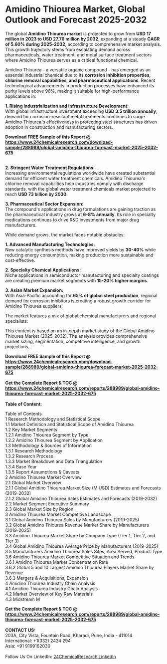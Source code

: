 <h1>Amidino Thiourea Market, Global Outlook and Forecast 2025-2032</h1><p>The global <strong>Amidino Thiourea market</strong> is projected to grow from <strong>USD 17 million in 2023 to USD 27.76 million by 2032</strong>, expanding at a steady <strong>CAGR of 5.60% during 2025-2032</strong>, according to comprehensive market analysis. This growth trajectory stems from escalating demand across pharmaceuticals, water treatment, and metal surface treatment sectors where Amidino Thiourea serves as a critical functional chemical.</p><p>Amidino Thiourea - a versatile organic compound - has emerged as an essential industrial chemical due to its <strong>corrosion inhibition properties, chlorine removal capabilities, and pharmaceutical applications</strong>. Recent technological advancements in production processes have enhanced its purity levels above 98%, making it suitable for high-performance applications in:</p><p><strong>1. Rising Industrialization and Infrastructure Development:</strong><br>
With global infrastructure investment exceeding <strong>USD 3.5 trillion annually</strong>, demand for corrosion-resistant metal treatments continues to surge. Amidino Thiourea's effectiveness in protecting steel structures has driven adoption in construction and manufacturing sectors.</p><div><b>Download FREE Sample of this Report @ 
            <a href="https://www.24chemicalresearch.com/download-sample/288989/global-amidino-thiourea-forecast-market-2025-2032-675">
            https://www.24chemicalresearch.com/download-sample/288989/global-amidino-thiourea-forecast-market-2025-2032-675</a></b></div><br><p><strong>2. Stringent Water Treatment Regulations:</strong><br>
Increasing environmental regulations worldwide have created substantial demand for efficient water treatment chemicals. Amidino Thiourea's chlorine removal capabilities help industries comply with discharge standards, with the global water treatment chemicals market projected to reach <strong>USD 73 billion by 2030</strong>.</p><p><strong>3. Pharmaceutical Sector Expansion:</strong><br>
The compound's applications in drug formulations are gaining traction as the pharmaceutical industry grows at <strong>6-8% annually</strong>. Its role in specialty medications continues to drive R&amp;D investments from major drug manufacturers.</p><p>While demand grows, the market faces notable obstacles:</p><p><strong>1. Advanced Manufacturing Technologies:</strong><br>
New catalytic synthesis methods have improved yields by <strong>30-40%</strong> while reducing energy consumption, making production more sustainable and cost-effective.</p><p><strong>2. Specialty Chemical Applications:</strong><br>
Niche applications in semiconductor manufacturing and specialty coatings are creating premium market segments with <strong>15-20% higher margins</strong>.</p><p><strong>3. Asian Market Expansion:</strong><br>
With Asia-Pacific accounting for <strong>65% of global steel production</strong>, regional demand for corrosion inhibitors is creating a robust growth corridor for Amidino Thiourea suppliers.</p><p>The market features a mix of global chemical manufacturers and regional specialists:</p><p>This content is based on an in-depth market study of the Global Amidino Thiourea Market (2025-2032). The analysis provides comprehensive market sizing, segmentation, competitive intelligence, and growth projections.</p><div><b>Download FREE Sample of this Report @ 
            <a href="https://www.24chemicalresearch.com/download-sample/288989/global-amidino-thiourea-forecast-market-2025-2032-675">
            https://www.24chemicalresearch.com/download-sample/288989/global-amidino-thiourea-forecast-market-2025-2032-675</a></b></div><br><div><b>Get the Complete Report & TOC @ 
            <a href="https://www.24chemicalresearch.com/reports/288989/global-amidino-thiourea-forecast-market-2025-2032-675">
            https://www.24chemicalresearch.com/reports/288989/global-amidino-thiourea-forecast-market-2025-2032-675</a></b></div><br>
            <b>Table of Content:</b><p>Table of Contents<br />
1 Research Methodology and Statistical Scope<br />
1.1 Market Definition and Statistical Scope of Amidino Thiourea<br />
1.2 Key Market Segments<br />
1.2.1 Amidino Thiourea Segment by Type<br />
1.2.2 Amidino Thiourea Segment by Application<br />
1.3 Methodology & Sources of Information<br />
1.3.1 Research Methodology<br />
1.3.2 Research Process<br />
1.3.3 Market Breakdown and Data Triangulation<br />
1.3.4 Base Year<br />
1.3.5 Report Assumptions & Caveats<br />
2 Amidino Thiourea Market Overview<br />
2.1 Global Market Overview<br />
2.1.1 Global Amidino Thiourea Market Size (M USD) Estimates and Forecasts (2019-2032)<br />
2.1.2 Global Amidino Thiourea Sales Estimates and Forecasts (2019-2032)<br />
2.2 Market Segment Executive Summary<br />
2.3 Global Market Size by Region<br />
3 Amidino Thiourea Market Competitive Landscape<br />
3.1 Global Amidino Thiourea Sales by Manufacturers (2019-2025)<br />
3.2 Global Amidino Thiourea Revenue Market Share by Manufacturers (2019-2025)<br />
3.3 Amidino Thiourea Market Share by Company Type (Tier 1, Tier 2, and Tier 3)<br />
3.4 Global Amidino Thiourea Average Price by Manufacturers (2019-2025)<br />
3.5 Manufacturers Amidino Thiourea Sales Sites, Area Served, Product Type<br />
3.6 Amidino Thiourea Market Competitive Situation and Trends<br />
3.6.1 Amidino Thiourea Market Concentration Rate<br />
3.6.2 Global 5 and 10 Largest Amidino Thiourea Players Market Share by Revenue<br />
3.6.3 Mergers & Acquisitions, Expansion<br />
4 Amidino Thiourea Industry Chain Analysis<br />
4.1 Amidino Thiourea Industry Chain Analysis<br />
4.2 Market Overview of Key Raw Materials<br />
4.3 Midstream M</p><div><b>Get the Complete Report & TOC @ 
            <a href="https://www.24chemicalresearch.com/reports/288989/global-amidino-thiourea-forecast-market-2025-2032-675">
            https://www.24chemicalresearch.com/reports/288989/global-amidino-thiourea-forecast-market-2025-2032-675</a></b></div><br><b>CONTACT US:</b><br>
            203A, City Vista, Fountain Road, Kharadi, Pune, India - 411014<br>
            International: +1(332) 2424 294<br>
            Asia: +91 9169162030 <br><br>
            Follow Us On LinkedIn: <a href="https://www.linkedin.com/company/24chemicalresearch/">24ChemicalResearch LinkedIn</a>